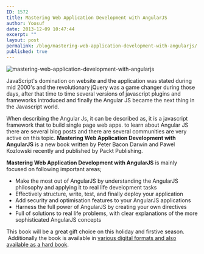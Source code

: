 ```yaml
---
ID: 1572
title: Mastering Web Application Development with AngularJS
author: Yoosuf
date: 2013-12-09 10:47:44
excerpt: ""
layout: post
permalink: /blog/mastering-web-application-development-with-angularjs/
published: true
---
```

![mastering-web-application-development-with-angularjs](http://s3.amazonaws.com/yoosuf.me/wp-content/uploads/2013/12/mastering-web-application-development-with-angularjs.png)

JavaScript's domination on website and the application was stated during mid 2000's and the revolutionary jQuery was a game changer during those days, after that time to time several versions of javascript plugins and frameworks introduced and finally the Angular JS became the next thing in the Javascript world.

When describing the Angular Js, it can be described as, it is a javascript framework that to build single page web apps. to learn about Angular JS there are several blog posts and there are several communities are very active on this topic. **Mastering Web Application Development with AngularJS** is a new book written by Peter Bacon Darwin and Pawel Kozlowski recently and published by Packt Publishing.

**Mastering Web Application Development with AngularJS** is mainly focused on following important areas;

* Make the most out of AngularJS by understanding the AngularJS philosophy and applying it to real life development tasks
* Effectively structure, write, test, and finally deploy your application
* Add security and optimisation features to your AngularJS applications
* Harness the full power of AngularJS by creating your own directives
* Full of solutions to real life problems, with clear explanations of the more sophisticated AngularJS concepts

This book will be a great gift choice on this holiday and firstive season.  Additionally the book is available in [various digital formats and also available as a hard book](http://www.packtpub.com/angularjs-web-application-development/book).